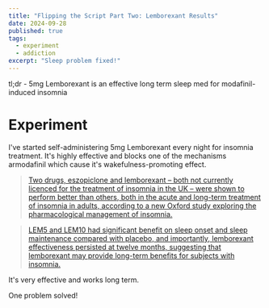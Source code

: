 ```yaml
---
title: "Flipping the Script Part Two: Lemborexant Results"
date: 2024-09-28
published: true
tags:
  - experiment
  - addiction
excerpt: "Sleep problem fixed!"
---
```


tl;dr - 5mg Lemborexant is an effective long term sleep med for modafinil-induced insomnia

# Experiment
I've started self-administering 5mg Lemborexant every night for insomnia treatment. It's highly effective and blocks one of the mechanisms armodafinil which cause it's wakefulness-promoting effect.

> [Two drugs, eszopiclone and lemborexant – both not currently licenced for the treatment of insomnia in the UK – were shown to perform better than others, both in the acute and long-term treatment of insomnia in adults, according to a new Oxford study exploring the pharmacological management of insomnia.](https://www.ox.ac.uk/news/2022-07-15-new-study-evaluates-pharmacological-treatment-insomnia)

> [LEM5 and LEM10 had significant benefit on sleep onset and sleep maintenance compared with placebo, and importantly, lemborexant effectiveness persisted at twelve months, suggesting that lemborexant may provide long-term benefits for subjects with insomnia.](https://www.sciencedirect.com/science/article/pii/S1389945721000654)

It's very effective and works long term.

One problem solved!